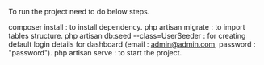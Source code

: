 To run the project need to do below steps.

composer install : to install dependency.
php artisan migrate : to import tables structure.
php artisan db:seed --class=UserSeeder : for creating default login details for dashboard (email : admin@admin.com, password : "password").
php artisan serve : to start the project.